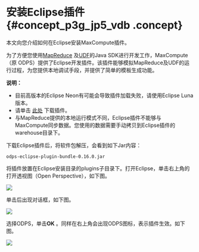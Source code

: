 # 安装Eclipse插件 {#concept_p3g_jp5_vdb .concept}

本文向您介绍如何在Eclipse安装MaxCompute插件。

为了方便您使用[MapReduce](../../../../intl.zh-CN/用户指南/MapReduce/概要/MapReduce概述.md) 及[UDF](../../../../intl.zh-CN/用户指南/SQL/UDF/UDF概述.md)的Java SDK进行开发工作，MaxCompute（原 ODPS）提供了Eclipse开发插件。该插件能够模拟MapReduce及UDF的运行过程，为您提供本地调试手段，并提供了简单的模板生成功能。

**说明：** 

-   目前高版本的Eclipse Neon有可能会导致插件加载失败，请使用Eclipse Luna版本。
-   请单击 [此处](https://docs-aliyun.cn-hangzhou.oss.aliyun-inc.com/cn/odps/0.0.90/assets/download/odps-eclipse-plugin-bundle-0.16.0.zip) 下载插件。
-   与MapReduce提供的本地运行模式不同，Eclipse插件不能够与MaxCompute同步数据。您使用的数据需要手动拷贝到Eclipse插件的warehouse目录下。

下载Eclipse插件后，将软件包解压，会看到如下Jar内容：

```
odps-eclipse-plugin-bundle-0.16.0.jar
```

将插件放置在Eclipse安装目录的plugins子目录下。打开Eclipse，单击右上角的打开透视图（Open Perspective），如下图。

![](http://static-aliyun-doc.oss-cn-hangzhou.aliyuncs.com/assets/img/12150/15450137642933_zh-CN.png)

单击后出现对话框，如下图。

![](http://static-aliyun-doc.oss-cn-hangzhou.aliyuncs.com/assets/img/12150/15450137642934_zh-CN.png)

选择ODPS，单击**OK** 。同样在右上角会出现ODPS图标，表示插件生效。如下图。

![](http://static-aliyun-doc.oss-cn-hangzhou.aliyuncs.com/assets/img/12150/15450137642935_zh-CN.png)

